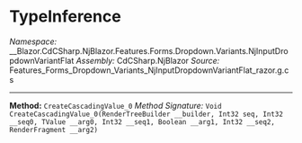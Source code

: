 # TypeInference

*Namespace:* __Blazor.CdCSharp.NjBlazor.Features.Forms.Dropdown.Variants.NjInputDropdownVariantFlat
*Assembly:* CdCSharp.NjBlazor
*Source:* Features_Forms_Dropdown_Variants_NjInputDropdownVariantFlat_razor.g.cs


---

**Method:** `CreateCascadingValue_0`
*Method Signature:* `Void CreateCascadingValue_0(RenderTreeBuilder __builder, Int32 seq, Int32 __seq0, TValue __arg0, Int32 __seq1, Boolean __arg1, Int32 __seq2, RenderFragment __arg2)`

